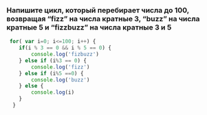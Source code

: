 ### Напишите цикл, который перебирает числа до 100, возвращая “fizz” на числа кратные 3, “buzz” на числа кратные 5 и “fizzbuzz” на числа кратные 3 и 5

~~~~javascript
 for( var i=0; i<=100; i++) {
    if(i % 3 == 0 && i % 5 == 0) {
        console.log('fizbuzz')
    } else if (i%3 == 0) {
        console.log('fizz')
    } else if (i%5 ==0) {
        console.log('buzz')
    } else {
        console.log(i)
    }
  } 
~~~~
